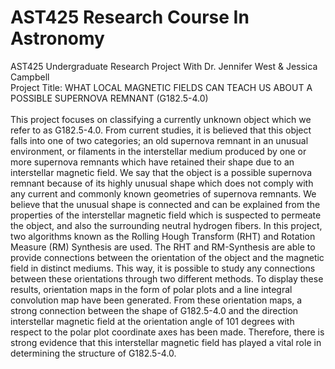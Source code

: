 # AST425 Research Course In Astronomy
AST425 Undergraduate Research Project With Dr. Jennifer West &amp; Jessica Campbell \
Project Title: WHAT LOCAL MAGNETIC FIELDS CAN TEACH US ABOUT A POSSIBLE SUPERNOVA REMNANT (G182.5-4.0) \
\
This project focuses on classifying a currently unknown object which we refer to as G182.5-4.0. From current studies, it is believed that this object falls into one of two categories; an old supernova remnant in an unusual environment, or filaments in the interstellar medium produced by one or more supernova remnants which have retained their shape due to an interstellar magnetic field. We say that the object is a possible supernova remnant because of its highly unusual shape which does not comply with any current and commonly known geometries of supernova remnants. We believe that the unusual shape is connected and can be explained from the properties of the interstellar magnetic field which is suspected to permeate the object, and also the surrounding neutral hydrogen fibers. In this project, two algorithms known as the Rolling Hough Transform (RHT) and Rotation Measure (RM) Synthesis are used. The RHT and RM-Synthesis are able to provide connections between the orientation of the object and the magnetic field in distinct mediums. This way, it is possible to study any connections between these orientations through two different methods. To display these results, orientation maps in the form of polar plots and a line integral convolution map have been generated. From these orientation maps, a strong connection between the shape of G182.5-4.0 and the direction interstellar magnetic field at the orientation angle of 101 degrees with respect to the polar plot coordinate axes has been made. Therefore, there is strong evidence that this interstellar magnetic field has played a vital role in determining the structure of G182.5-4.0.
